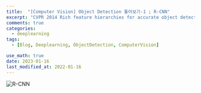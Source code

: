 ```yaml
---
title:  "[Computer Vision] Object Detection 톺아보기-1 ; R-CNN"
excerpt: "CVPR 2014 Rich feature hierarchies for accurate object detection and semantic segmentation"
comments: true
categories:
  - deeplearning
tags:
  - [Blog, Deeplearning, ObjectDetection, ComputerVision]

use_math: true
date: 2023-01-16
last_modified_at: 2022-01-16    
---
```


![R-CNN](https://user-images.githubusercontent.com/31461053/212789881-cf43939d-a745-47f4-bda4-8b3b7dc7806e.png)

